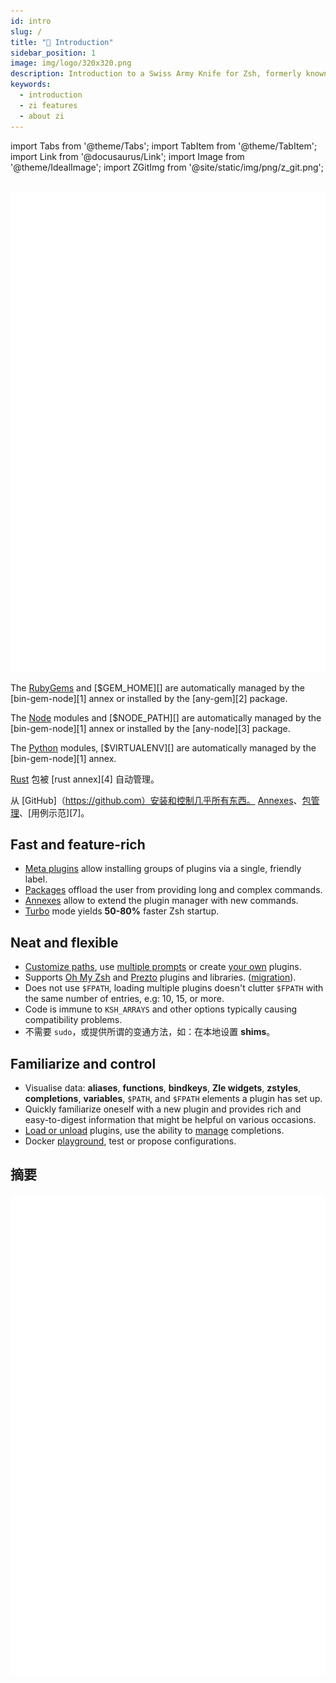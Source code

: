 ```yaml
---
id: intro
slug: /
title: "🎉 Introduction"
sidebar_position: 1
image: img/logo/320x320.png
description: Introduction to a Swiss Army Knife for Zsh, formerly known as zplugin, zinit.
keywords:
  - introduction
  - zi features
  - about zi
---
```


<!-- @format -->

import Tabs from '@theme/Tabs'; import TabItem from '@theme/TabItem';
import Link from '@docusaurus/Link';
import Image from '@theme/IdealImage';
import ZGitImg from '@site/static/img/png/z_git.png';

<div className="ScreenView">
  <Image img={ZGitImg} />
</div>
<div className="ScreenView">
  <Link href="https://github.com/orgs/z-shell/">
    <img
      width="1024"
      height="768"
      alt="Z-Shell Organization Stats"
      src="https://raw.githubusercontent.com/z-shell/.github/main/metrics/metrics.svg"
     />
  </Link>
</div>

<Tabs>
  <TabItem value="gems" label="RubyGems">

The [RubyGems](https://rubygems.org) and [$GEM_HOME][] are automatically managed by the [bin-gem-node][1] annex or installed by the [any-gem][2] package.

  </TabItem>
  <TabItem value="node" label="Node">

The [Node](https://www.npmjs.com) modules and [$NODE_PATH][] are automatically managed by the [bin-gem-node][1] annex or installed by the [any-node][3] package.

  </TabItem>
  <TabItem value="pip" label="Python">

The [Python](https://python.org) modules, [$VIRTUALENV][] are automatically managed by the [bin-gem-node][1] annex.

  </TabItem>
  <TabItem value="rust" label="Rust">

[Rust](https://crates.io) 包被 [rust annex][4] 自动管理。

  </TabItem>
  <TabItem value="github" label="GitHub" default>

从 [GitHub]（https://github.com）安装和控制几乎所有东西。 [Annexes][5]、[包管理][6]、[用例示范][7]。

</TabItem>
</Tabs>

## <i class="fa-solid fa-spinner fa-spin-pulse"></i> Fast and feature-rich

- [Meta plugins][16] allow installing groups of plugins via a single, friendly label.
- [Packages][6] offload the user from providing long and complex commands.
- [Annexes][5] allow to extend the plugin manager with new commands.
- [Turbo][8] mode yields **50-80%** faster Zsh startup.

## <i className="fa-beat" class="fa-solid fa-heart fa-beat"></i> Neat and flexible

- [Customize paths][9], use [multiple prompts][10] or create [your own][11] plugins.
- Supports [Oh My Zsh][12] and [Prezto][12] plugins and libraries. ([migration][13]).
- Does not use `$FPATH`, loading multiple plugins doesn't clutter `$FPATH` with the same number of entries, e.g: 10, 15, or more.
- Code is immune to `KSH_ARRAYS` and other options typically causing compatibility problems.
- 不需要 `sudo`，或提供所谓的变通方法，如：在本地设置 **shims**。

## <i className="fa-beat-fade" class="fa-solid fa-circle-info fa-beat-fade"></i> Familiarize and control

- Visualise data: **aliases**, **functions**, **bindkeys**, **Zle widgets**, **zstyles**, **completions**, **variables**, `$PATH`, and `$FPATH` elements a plugin has set up.
- Quickly familiarize oneself with a new plugin and provides rich and easy-to-digest information that might be helpful on various occasions.
- [Load or unload][14] plugins, use the ability to [manage][15] completions.
- Docker [playground][], test or propose configurations.

## <i class="fa-solid fa-list-check"></i> 摘要

<div className="ScreenView">
  <Link href="https://github.com/orgs/z-shell/projects/">
    <img
      width="1024"
      height="768"
      alt="Z-Shell Organization FollowUp"
      src="https://raw.githubusercontent.com/z-shell/.github/main/metrics/plugin/followup/followup.svg"
    />
  </Link>
</div>

<!-- end-of-file -->

[5]: /ecosystem/annexes
[6]: /ecosystem/packages
[8]: /docs/getting_started/overview#turbo-mode-zsh--53
[9]: /docs/guides/customization#-customizing-paths
[10]: /docs/guides/customization#-multiple-prompts
[11]: /docs/guides/customization#-non-github-local-plugins
[12]: /docs/getting_started/overview#oh-my-zsh-prezto
[12]: /docs/getting_started/overview#oh-my-zsh-prezto
[13]: /docs/getting_started/migration
[14]: /docs/guides/commands#loading-and-unloading
[15]: /docs/guides/commands#completions-management
[16]: /search?q=meta+plugins
[playground]: https://github.com/z-shell/playground
